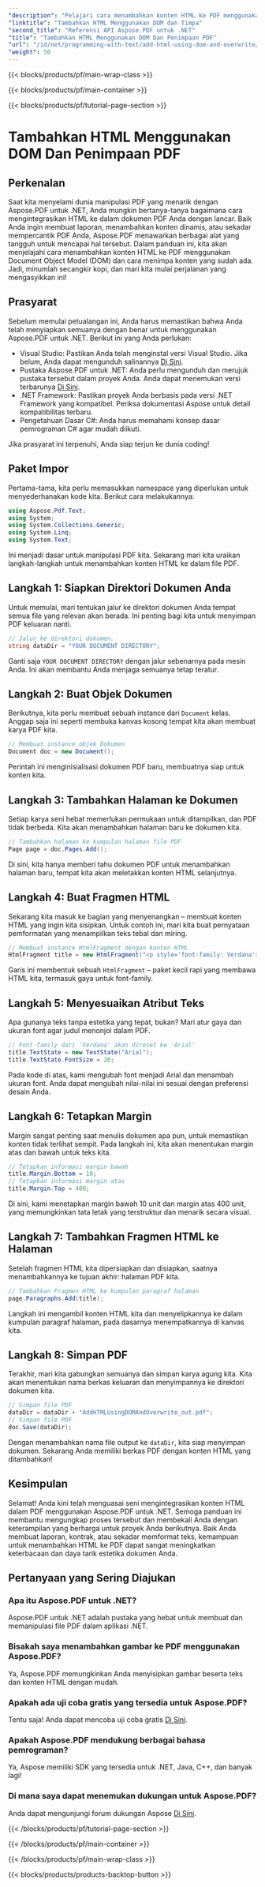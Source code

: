 ```yaml
---
"description": "Pelajari cara menambahkan konten HTML ke PDF menggunakan Aspose.PDF untuk .NET. Panduan langkah demi langkah ini mencakup semuanya mulai dari penyiapan hingga penyimpanan akhir."
"linktitle": "Tambahkan HTML Menggunakan DOM dan Timpa"
"second_title": "Referensi API Aspose.PDF untuk .NET"
"title": "Tambahkan HTML Menggunakan DOM Dan Penimpaan PDF"
"url": "/id/net/programming-with-text/add-html-using-dom-and-overwrite/"
"weight": 50
---
```


{{< blocks/products/pf/main-wrap-class >}}

{{< blocks/products/pf/main-container >}}

{{< blocks/products/pf/tutorial-page-section >}}

# Tambahkan HTML Menggunakan DOM Dan Penimpaan PDF

## Perkenalan

Saat kita menyelami dunia manipulasi PDF yang menarik dengan Aspose.PDF untuk .NET, Anda mungkin bertanya-tanya bagaimana cara mengintegrasikan HTML ke dalam dokumen PDF Anda dengan lancar. Baik Anda ingin membuat laporan, menambahkan konten dinamis, atau sekadar mempercantik PDF Anda, Aspose.PDF menawarkan berbagai alat yang tangguh untuk mencapai hal tersebut. Dalam panduan ini, kita akan menjelajahi cara menambahkan konten HTML ke PDF menggunakan Document Object Model (DOM) dan cara menimpa konten yang sudah ada. Jadi, minumlah secangkir kopi, dan mari kita mulai perjalanan yang mengasyikkan ini!

## Prasyarat

Sebelum memulai petualangan ini, Anda harus memastikan bahwa Anda telah menyiapkan semuanya dengan benar untuk menggunakan Aspose.PDF untuk .NET. Berikut ini yang Anda perlukan:

- Visual Studio: Pastikan Anda telah menginstal versi Visual Studio. Jika belum, Anda dapat mengunduh salinannya [Di Sini](https://visualstudio.microsoft.com/).
- Pustaka Aspose.PDF untuk .NET: Anda perlu mengunduh dan merujuk pustaka tersebut dalam proyek Anda. Anda dapat menemukan versi terbarunya [Di Sini](https://releases.aspose.com/pdf/net/).
- .NET Framework: Pastikan proyek Anda berbasis pada versi .NET Framework yang kompatibel. Periksa dokumentasi Aspose untuk detail kompatibilitas terbaru.
- Pengetahuan Dasar C#: Anda harus memahami konsep dasar pemrograman C# agar mudah diikuti.

Jika prasyarat ini terpenuhi, Anda siap terjun ke dunia coding!

## Paket Impor

Pertama-tama, kita perlu memasukkan namespace yang diperlukan untuk menyederhanakan kode kita. Berikut cara melakukannya:

```csharp
using Aspose.Pdf.Text;
using System;
using System.Collections.Generic;
using System.Linq;
using System.Text;
```

Ini menjadi dasar untuk manipulasi PDF kita. Sekarang mari kita uraikan langkah-langkah untuk menambahkan konten HTML ke dalam file PDF.

## Langkah 1: Siapkan Direktori Dokumen Anda

Untuk memulai, mari tentukan jalur ke direktori dokumen Anda tempat semua file yang relevan akan berada. Ini penting bagi kita untuk menyimpan PDF keluaran nanti.

```csharp
// Jalur ke direktori dokumen.
string dataDir = "YOUR DOCUMENT DIRECTORY";
```

Ganti saja `YOUR DOCUMENT DIRECTORY` dengan jalur sebenarnya pada mesin Anda. Ini akan membantu Anda menjaga semuanya tetap teratur.

## Langkah 2: Buat Objek Dokumen

Berikutnya, kita perlu membuat sebuah instance dari `Document` kelas. Anggap saja ini seperti membuka kanvas kosong tempat kita akan membuat karya PDF kita.

```csharp
// Membuat instance objek Dokumen
Document doc = new Document();
```

Perintah ini menginisialisasi dokumen PDF baru, membuatnya siap untuk konten kita.

## Langkah 3: Tambahkan Halaman ke Dokumen

Setiap karya seni hebat memerlukan permukaan untuk ditampilkan, dan PDF tidak berbeda. Kita akan menambahkan halaman baru ke dokumen kita.

```csharp
// Tambahkan halaman ke kumpulan halaman file PDF
Page page = doc.Pages.Add();
```

Di sini, kita hanya memberi tahu dokumen PDF untuk menambahkan halaman baru, tempat kita akan meletakkan konten HTML selanjutnya.

## Langkah 4: Buat Fragmen HTML

Sekarang kita masuk ke bagian yang menyenangkan – membuat konten HTML yang ingin kita sisipkan. Untuk contoh ini, mari kita buat pernyataan pemformatan yang menampilkan teks tebal dan miring.

```csharp
// Membuat instance HtmlFragment dengan konten HTML
HtmlFragment title = new HtmlFragment("<p style='font-family: Verdana'><b><i>Table contains text</i></b></p>");
```

Garis ini membentuk sebuah `HtmlFragment` – paket kecil rapi yang membawa HTML kita, termasuk gaya untuk font-family. 

## Langkah 5: Menyesuaikan Atribut Teks

Apa gunanya teks tanpa estetika yang tepat, bukan? Mari atur gaya dan ukuran font agar judul menonjol dalam PDF.

```csharp
// Font-family dari 'Verdana' akan direset ke 'Arial'
title.TextState = new TextState("Arial");
title.TextState.FontSize = 20;
```

Pada kode di atas, kami mengubah font menjadi Arial dan menambah ukuran font. Anda dapat mengubah nilai-nilai ini sesuai dengan preferensi desain Anda.

## Langkah 6: Tetapkan Margin

Margin sangat penting saat menulis dokumen apa pun, untuk memastikan konten tidak terlihat sempit. Pada langkah ini, kita akan menentukan margin atas dan bawah untuk teks kita.

```csharp
// Tetapkan informasi margin bawah
title.Margin.Bottom = 10;
// Tetapkan informasi margin atas
title.Margin.Top = 400;
```

Di sini, kami menetapkan margin bawah 10 unit dan margin atas 400 unit, yang memungkinkan tata letak yang terstruktur dan menarik secara visual.

## Langkah 7: Tambahkan Fragmen HTML ke Halaman

Setelah fragmen HTML kita dipersiapkan dan disiapkan, saatnya menambahkannya ke tujuan akhir: halaman PDF kita.

```csharp
// Tambahkan Fragmen HTML ke kumpulan paragraf halaman
page.Paragraphs.Add(title);
```

Langkah ini mengambil konten HTML kita dan menyelipkannya ke dalam kumpulan paragraf halaman, pada dasarnya menempatkannya di kanvas kita.

## Langkah 8: Simpan PDF

Terakhir, mari kita gabungkan semuanya dan simpan karya agung kita. Kita akan menentukan nama berkas keluaran dan menyimpannya ke direktori dokumen kita.

```csharp
// Simpan file PDF
dataDir = dataDir + "AddHTMLUsingDOMAndOverwrite_out.pdf";
// Simpan file PDF
doc.Save(dataDir);
```

Dengan menambahkan nama file output ke `dataDir`, kita siap menyimpan dokumen. Sekarang Anda memiliki berkas PDF dengan konten HTML yang ditambahkan!

## Kesimpulan

Selamat! Anda kini telah menguasai seni mengintegrasikan konten HTML dalam PDF menggunakan Aspose.PDF untuk .NET. Semoga panduan ini membantu mengungkap proses tersebut dan membekali Anda dengan keterampilan yang berharga untuk proyek Anda berikutnya. Baik Anda membuat laporan, kontrak, atau sekadar memformat teks, kemampuan untuk menambahkan HTML ke PDF dapat sangat meningkatkan keterbacaan dan daya tarik estetika dokumen Anda. 

## Pertanyaan yang Sering Diajukan

### Apa itu Aspose.PDF untuk .NET?
Aspose.PDF untuk .NET adalah pustaka yang hebat untuk membuat dan memanipulasi file PDF dalam aplikasi .NET.

### Bisakah saya menambahkan gambar ke PDF menggunakan Aspose.PDF?
Ya, Aspose.PDF memungkinkan Anda menyisipkan gambar beserta teks dan konten HTML dengan mudah.

### Apakah ada uji coba gratis yang tersedia untuk Aspose.PDF?
Tentu saja! Anda dapat mencoba uji coba gratis [Di Sini](https://releases.aspose.com).

### Apakah Aspose.PDF mendukung berbagai bahasa pemrograman?
Ya, Aspose memiliki SDK yang tersedia untuk .NET, Java, C++, dan banyak lagi!

### Di mana saya dapat menemukan dukungan untuk Aspose.PDF?
Anda dapat mengunjungi forum dukungan Aspose [Di Sini](https://forum.aspose.com/c/pdf/10).

{{< /blocks/products/pf/tutorial-page-section >}}

{{< /blocks/products/pf/main-container >}}

{{< /blocks/products/pf/main-wrap-class >}}

{{< blocks/products/products-backtop-button >}}